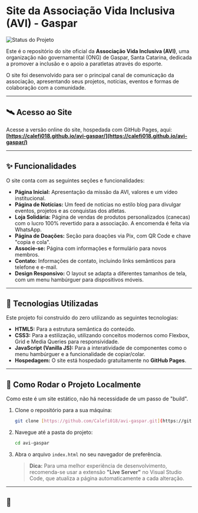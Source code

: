# Site da Associação Vida Inclusiva (AVI) - Gaspar

![Status do Projeto](https://img.shields.io/badge/status-em%20desenvolvimento-yellowgreen)

Este é o repositório do site oficial da **Associação Vida Inclusiva (AVI)**, uma organização não governamental (ONG) de Gaspar, Santa Catarina, dedicada a promover a inclusão e o apoio a paratletas através do esporte.

O site foi desenvolvido para ser o principal canal de comunicação da associação, apresentando seus projetos, notícias, eventos e formas de colaboração com a comunidade.

---

## 🛰️ Acesso ao Site

Acesse a versão online do site, hospedada com GitHub Pages, aqui:
**[https://calefi018.github.io/avi-gaspar/](https://calefi018.github.io/avi-gaspar/)**

---

## ✨ Funcionalidades

O site conta com as seguintes seções e funcionalidades:

* **Página Inicial:** Apresentação da missão da AVI, valores e um vídeo institucional.
* **Página de Notícias:** Um feed de notícias no estilo blog para divulgar eventos, projetos e as conquistas dos atletas.
* **Loja Solidária:** Página de vendas de produtos personalizados (canecas) com o lucro 100% revertido para a associação. A encomenda é feita via WhatsApp.
* **Página de Doações:** Seção para doações via Pix, com QR Code e chave "copia e cola".
* **Associe-se:** Página com informações e formulário para novos membros.
* **Contato:** Informações de contato, incluindo links semânticos para telefone e e-mail.
* **Design Responsivo:** O layout se adapta a diferentes tamanhos de tela, com um menu hambúrguer para dispositivos móveis.

---

## 🚀 Tecnologias Utilizadas

Este projeto foi construído do zero utilizando as seguintes tecnologias:

* **HTML5:** Para a estrutura semântica do conteúdo.
* **CSS3:** Para a estilização, utilizando conceitos modernos como Flexbox, Grid e Media Queries para responsividade.
* **JavaScript (Vanilla JS):** Para a interatividade de componentes como o menu hambúrguer e a funcionalidade de copiar/colar.
* **Hospedagem:** O site está hospedado gratuitamente no **GitHub Pages**.

---

## 🏁 Como Rodar o Projeto Localmente

Como este é um site estático, não há necessidade de um passo de "build".

1.  Clone o repositório para a sua máquina:
    ```bash
    git clone [https://github.com/Calefi018/avi-gaspar.git](https://github.com/Calefi018/avi-gaspar.git)
    ```
2.  Navegue até a pasta do projeto:
    ```bash
    cd avi-gaspar
    ```
3.  Abra o arquivo `index.html` no seu navegador de preferência.

    > **Dica:** Para uma melhor experiência de desenvolvimento, recomenda-se usar a extensão **"Live Server"** no Visual Studio Code, que atualiza a página automaticamente a cada alteração.

---

## 👨
